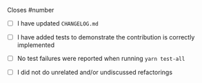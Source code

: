 Closes #number

- [ ] I have updated `CHANGELOG.md`
- [ ] I have added tests to demonstrate the contribution is correctly implemented
- [ ] No test failures were reported when running `yarn test-all`
- [ ] I did not do unrelated and/or undiscussed refactorings

